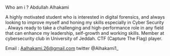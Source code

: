 
Who am i ?
Abdullah Alhakami

A highly motivated student who is interested in digital forensics, and always looking to improve myself and honing my skills especially in Cyber Security . 
Always ready to take a challenging and high-performance role in any field that can enhance my leadership, self-growth and working skills.
Member at cybersecurity club in University of Jeddah.
CTF (Capture The Flag) player.

Email : Aalhakami.26@gmail.com
twitter @Alhakami1_
